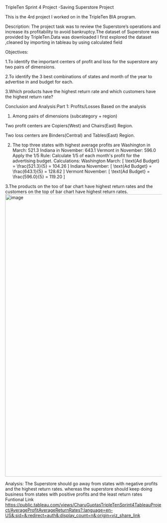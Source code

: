 TripleTen Sprint 4 Project -Saving Superstore  Project

This is the 4rd project I worked on in the TripleTen BIA program.

Description: The project task was to review the Superstore’s operations and increase its profitability to avoid bankruptcy.The dataset of Superstore was provided by TripleTen.Data was downloaded I first explored the dataset ,cleaned by importing in tableau by using calculated field 

Objectives:

1.To identify the important centers of profit and loss for the superstore any two pairs of dimensions.

2.To identify the 3 best combinations of states and month of the year to advertise in and budget for each.

3.Which products have the highest return rate and which customers have the highest return rate?

Conclusion and Analysis:Part 1:
 Profits/Losses
 Based on the analysis
 
1. Among pairs of dimensions (subcategory + region)

  Two profit centers are Copiers(West) and Chairs(East) Region.
 
  Two loss centers are Binders(Central) and Tables(East) Region.
 
2. The top three states with highest average profits are
 Washington in March: 521.3
 Indiana in November: 643.1
 Vermont in November: 596.0
 Apply the 1/5 Rule:
 Calculate 1/5 of each month's profit for the advertising budget.
 Calculations:
 Washington March: [ \text{Ad Budget} = \frac{521.3}{5} = 104.26 ]
 Indiana November: [ \text{Ad Budget} = \frac{643.1}{5} = 128.62 ]
 Vermont November: [ \text{Ad Budget} = \frac{596.0}{5} = 119.20 ]

 3.The products on the too of bar chart have highest return rates and the customers on the top of bar chart have highest return rates.<img width="908" alt="image" src="https://github.com/user-attachments/assets/210c14db-4b9b-4311-b764-1495ea74e043">

 
 Analysis:
 The Superstore should go away from states with negative profits and the highest return rates.
 whereas the superstore should keep doing business from states with positive profits and the
 least return rates
Funtional Link
https://public.tableau.com/views/CharuGuptasTripleTenSprint4TableauProject/AverageProfitAverageReturnRates?:language=en-US&:sid=&:redirect=auth&:display_count=n&:origin=viz_share_link




 
